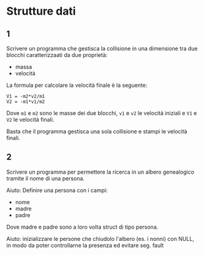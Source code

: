 # Strutture dati

## 1

Scrivere un programma che gestisca la collisione in una dimensione tra due blocchi caratterizzaati da due proprietà: 
- massa
- velocità

La formula per calcolare la velocità finale è la seguente:

```
V1 = -m2*v2/m1
V2 = -m1*v1/m2
```

Dove `m1` e `m2` sono le masse dei due blocchi, `v1` e `v2` le velocità iniziali  e `V1` e `V2` le velocità finali.
 
Basta che il programma gestisca una sola collisione e stampi le velocità finali.

## 2

Scrivere un programma per permettere la ricerca in un albero genealogico tramite il nome di una persona. 

Aiuto: Definire una persona con i campi: 
- nome
- madre
- padre
  
Dove madre e padre sono a loro volta struct di tipo persona.

Aiuto: inizializzare le persone che chiudolo l'albero (es. i nonni) con NULL, in modo da poter controllarne la presenza ed evitare seg. fault 

